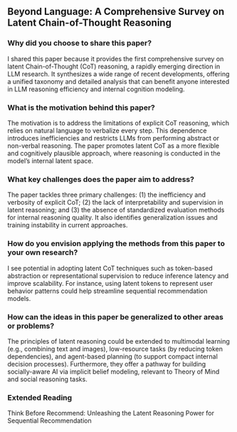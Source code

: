 ## Beyond Language: A Comprehensive Survey on Latent Chain-of-Thought Reasoning

### Why did you choose to share this paper?
  
I shared this paper because it provides the first comprehensive survey on latent Chain-of-Thought (CoT) reasoning, a rapidly emerging direction in LLM research. It synthesizes a wide range of recent developments, offering a unified taxonomy and detailed analysis that can benefit anyone interested in LLM reasoning efficiency and internal cognition modeling.

### What is the motivation behind this paper?
  
The motivation is to address the limitations of explicit CoT reasoning, which relies on natural language to verbalize every step. This dependence introduces inefficiencies and restricts LLMs from performing abstract or non-verbal reasoning. The paper promotes latent CoT as a more flexible and cognitively plausible approach, where reasoning is conducted in the model’s internal latent space.

### What key challenges does the paper aim to address?
  
The paper tackles three primary challenges: (1) the inefficiency and verbosity of explicit CoT; (2) the lack of interpretability and supervision in latent reasoning; and (3) the absence of standardized evaluation methods for internal reasoning quality. It also identifies generalization issues and training instability in current approaches.

### How do you envision applying the methods from this paper to your own research?
  
I see potential in adopting latent CoT techniques such as token-based abstraction or representational supervision to reduce inference latency and improve scalability. For instance, using latent tokens to represent user behavior patterns could help streamline sequential recommendation models.

### How can the ideas in this paper be generalized to other areas or problems?
  
The principles of latent reasoning could be extended to multimodal learning (e.g., combining text and images), low-resource tasks (by reducing token dependencies), and agent-based planning (to support compact internal decision processes). Furthermore, they offer a pathway for building socially-aware AI via implicit belief modeling, relevant to Theory of Mind and social reasoning tasks.

### Extended Reading

Think Before Recommend: Unleashing the Latent Reasoning Power for Sequential Recommendation
